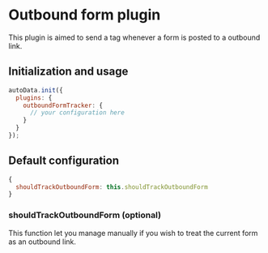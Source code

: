 # Outbound form plugin

This plugin is aimed to send a tag whenever a form is posted
to a outbound link.

## Initialization and usage

```js
autoData.init({
  plugins: {
    outboundFormTracker: {
      // your configuration here
    }
  }
});
```

## Default configuration

```js
{
  shouldTrackOutboundForm: this.shouldTrackOutboundForm
}
```

### shouldTrackOutboundForm (optional)

This function let you manage manually if you wish to treat the current form
as an outbound link.